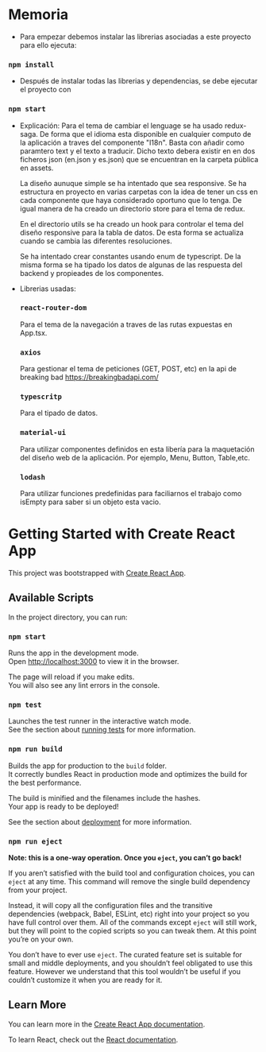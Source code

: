 # Memoria

- Para empezar debemos instalar las librerias asociadas a este proyecto para ello ejecuta:

### `npm install`

- Después de instalar todas las librerias y dependencias, se debe ejecutar el proyecto con

### `npm start`

- Explicación:
  Para el tema de cambiar el lenguage se ha usado redux-saga. De forma que el idioma esta disponible en cualquier computo de la aplicación a traves del componente "I18n".
  Basta con añadir como paramtero text y el texto a traducir. Dicho texto debera existir en en dos ficheros json (en.json y es.json) que se encuentran en la carpeta pública en assets.

  La diseño aunuque simple se ha intentado que sea responsive.
  Se ha estructura en proyecto en varias carpetas con la idea de tener un css en cada componente que haya considerado oportuno que lo tenga.
  De igual manera de ha creado un directorio store para el tema de redux.

  En el directorio utils se ha creado un hook para controlar el tema del diseño responsive para la tabla de datos. De esta forma se actualiza cuando se cambia las diferentes resoluciones.

  Se ha intentado crear constantes usando enum de typescript.
  De la misma forma se ha tipado los datos de algunas de las respuesta del backend y propieades de los componentes.

- Librerias usadas:

  ### `react-router-dom`

  Para el tema de la navegación a traves de las rutas expuestas en App.tsx.

  ### `axios`

  Para gestionar el tema de peticiones (GET, POST, etc) en la api de breaking bad https://breakingbadapi.com/

  ### `typescritp`

  Para el tipado de datos.

  ### `material-ui`

  Para utilizar componentes definidos en esta libería para la maquetación del diseño web de la aplicación.
  Por ejemplo, Menu, Button, Table,etc.

  ### `lodash`

  Para utilizar funciones predefinidas para faciliarnos el trabajo como isEmpty para saber si un objeto esta vacio.

# Getting Started with Create React App

This project was bootstrapped with [Create React App](https://github.com/facebook/create-react-app).

## Available Scripts

In the project directory, you can run:

### `npm start`

Runs the app in the development mode.\
Open [http://localhost:3000](http://localhost:3000) to view it in the browser.

The page will reload if you make edits.\
You will also see any lint errors in the console.

### `npm test`

Launches the test runner in the interactive watch mode.\
See the section about [running tests](https://facebook.github.io/create-react-app/docs/running-tests) for more information.

### `npm run build`

Builds the app for production to the `build` folder.\
It correctly bundles React in production mode and optimizes the build for the best performance.

The build is minified and the filenames include the hashes.\
Your app is ready to be deployed!

See the section about [deployment](https://facebook.github.io/create-react-app/docs/deployment) for more information.

### `npm run eject`

**Note: this is a one-way operation. Once you `eject`, you can’t go back!**

If you aren’t satisfied with the build tool and configuration choices, you can `eject` at any time. This command will remove the single build dependency from your project.

Instead, it will copy all the configuration files and the transitive dependencies (webpack, Babel, ESLint, etc) right into your project so you have full control over them. All of the commands except `eject` will still work, but they will point to the copied scripts so you can tweak them. At this point you’re on your own.

You don’t have to ever use `eject`. The curated feature set is suitable for small and middle deployments, and you shouldn’t feel obligated to use this feature. However we understand that this tool wouldn’t be useful if you couldn’t customize it when you are ready for it.

## Learn More

You can learn more in the [Create React App documentation](https://facebook.github.io/create-react-app/docs/getting-started).

To learn React, check out the [React documentation](https://reactjs.org/).
